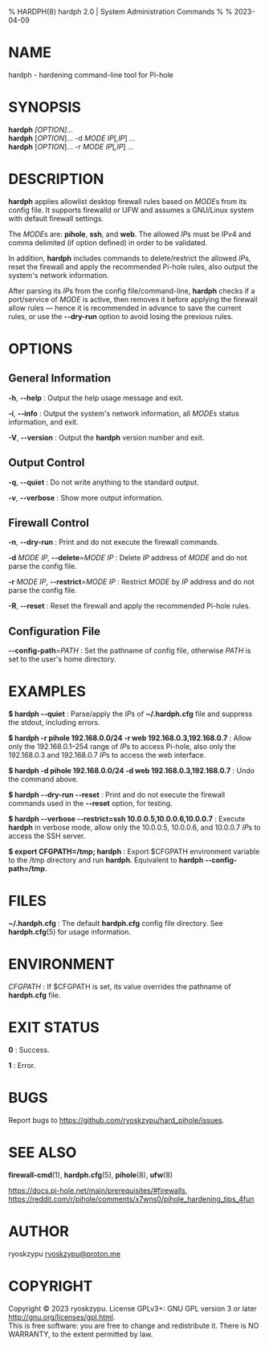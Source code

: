 % HARDPH(8) hardph 2.0 | System Administration Commands
%
% 2023-04-09

# NAME
hardph - hardening command-line tool for Pi-hole

# SYNOPSIS
**hardph** *[OPTION]*... \
**hardph** [*OPTION*]... -d *MODE* *IP*[*,IP*] ... \
**hardph** [*OPTION*]... -r *MODE* *IP*[*,IP*] ...

# DESCRIPTION
**hardph** applies allowlist desktop firewall rules based on *MODE*s from its
config file. It supports firewalld or UFW and assumes a GNU/Linux system with
default firewall settings.

The *MODE*s are: **pihole**, **ssh**, and **web**. The allowed *IP*s must be IPv4
and comma delimited (if option defined) in order to be validated.

In addition, **hardph** includes commands to delete/restrict the allowed *IP*s,
reset the firewall and apply the recommended Pi-hole rules, also output the system's
network information.

After parsing its *IP*s from the config file/command-line, **hardph** checks if a
port/service of *MODE* is active, then removes it before applying the firewall
allow rules — hence it is recommended in advance to save the current rules, or use
the **--dry-run** option to avoid losing the previous rules.

# OPTIONS
## General Information
**-h**, **--help**
: Output the help usage message and exit.

**-i**, **--info**
: Output the system's network information, all *MODE*s status information, and exit.

**-V**, **--version**
: Output the **hardph** version number and exit.

## Output Control
**-q**, **--quiet**
: Do not write anything to the standard output.

**-v**, **--verbose**
: Show more output information.

## Firewall Control
**-n**, **--dry-run**
: Print and do not execute the firewall commands.

**-d** *MODE* *IP*, **--delete**=*MODE* *IP*
: Delete *IP* address of *MODE* and do not parse the config file.

**-r** *MODE* *IP*, **--restrict**=*MODE* *IP*
: Restrict *MODE* by *IP* address and do not parse the config file.

**-R**, **--reset**
: Reset the firewall and apply the recommended Pi-hole rules.

## Configuration File
**--config-path**=*PATH*
: Set the pathname of config file, otherwise *PATH* is set to the user's home directory.

# EXAMPLES
**$ hardph --quiet**
: Parse/apply the *IP*s of **~/.hardph.cfg** file and suppress the stdout, including
errors.

**$ hardph -r pihole 192.168.0.0/24 -r web 192.168.0.3,192.168.0.7**
: Allow only the 192.168.0.1–254 range of *IP*s to access Pi-hole, also only the
192.168.0.3 and 192.168.0.7 *IP*s to access the web interface.

**$ hardph -d pihole 192.168.0.0/24 -d web 192.168.0.3,192.168.0.7**
: Undo the command above.

**$ hardph --dry-run --reset**
: Print and do not execute the firewall commands used in the **--reset** option,
for testing.

**$ hardph --verbose --restrict=ssh 10.0.0.5,10.0.0.6,10.0.0.7**
: Execute **hardph** in verbose mode, allow only the 10.0.0.5, 10.0.0.6, and 10.0.0.7 *IP*s to access the SSH server.

**$ export CFGPATH=/tmp; hardph**
: Export $CFGPATH environment variable to the /tmp directory and run **hardph**.
Equivalent to **hardph --config-path=/tmp**.

# FILES
**~/.hardph.cfg**
: The default **hardph.cfg** config file directory. See **hardph.cfg**(5) for usage
information.

# ENVIRONMENT
*CFGPATH*
: If $CFGPATH is set, its value overrides the pathname of **hardph.cfg** file.

# EXIT STATUS
**0**
: Success.

**1**
: Error.

# BUGS
Report bugs to <https://github.com/ryoskzypu/hard_pihole/issues>.

# SEE ALSO
**firewall-cmd**(1), **hardph.cfg**(5), **pihole**(8), **ufw**(8)

<https://docs.pi-hole.net/main/prerequisites/#firewalls>, <https://reddit.com/r/pihole/comments/x7wns0/pihole_hardening_tips_4fun>

# AUTHOR
ryoskzypu <ryoskzypu@proton.me>

# COPYRIGHT
Copyright © 2023 ryoskzypu. License GPLv3+: GNU GPL version 3 or later <http://gnu.org/licenses/gpl.html>. \
This is free software: you are free to change and redistribute it.  There is NO WARRANTY, to the extent permitted by law.
